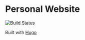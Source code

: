 # Personal Website

[![Build Status](https://travis-ci.org/kujenga/sitegen.svg?branch=master)](https://travis-ci.org/kujenga/sitegen)

Built with [Hugo](gohugo.io)
